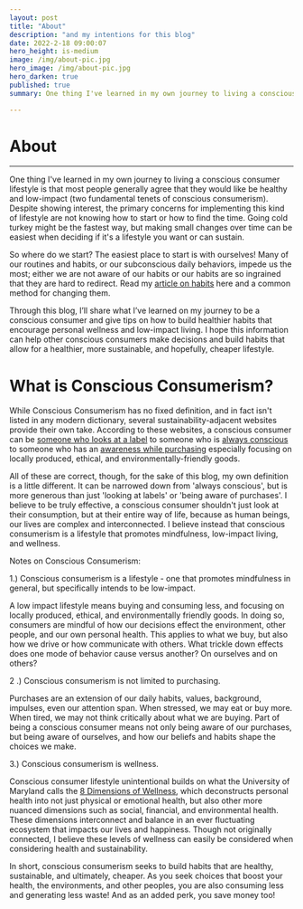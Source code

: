 ```yaml
---
layout: post
title: "About"
description: "and my intentions for this blog"
date: 2022-2-18 09:00:07
hero_height: is-medium
image: /img/about-pic.jpg
hero_image: /img/about-pic.jpg
hero_darken: true
published: true
summary: One thing I've learned in my own journey to living a conscious consumer lifestyle is that most people generally agree that they would like be healthy and low-impact...

---
```




# About

------

One thing I've learned in my own journey to living a conscious consumer lifestyle is that most people generally agree that they would like be healthy and low-impact (two fundamental tenets of conscious consumerism). Despite showing interest, the primary concerns for implementing this kind of lifestyle are not knowing how to start or how to find the time. Going cold turkey might be the fastest way, but making small changes over time can be easiest when deciding if it's a lifestyle you want or can sustain. 

So where do we start? The easiest place to start is with ourselves! Many of our routines and habits, or our subconscious daily behaviors, impede us the most; either we are not aware of our habits or our habits are so ingrained that they are hard to redirect. Read my [article on habits](/habits-friction) here and a common method for changing them.

Through this blog, I’ll share what I’ve learned on my journey to be a conscious consumer and give tips on how to build healthier habits that encourage personal wellness and low-impact living. I hope this information can help other conscious consumers make decisions and build habits that allow for a healthier, more sustainable, and hopefully, cheaper lifestyle.

# What is Conscious Consumerism?

While Conscious Consumerism has no fixed definition, and in fact isn't listed in any modern dictionary, several sustainability-adjacent websites provide their own take. According to these websites, a conscious consumer can be [someone who looks at a label](https://medium.com/naturehub/what-is-a-conscious-consumer-and-why-does-it-matter-4b7a14ca08fc#:~:text=A%20conscious%20consumer%2C%20in%20a%20nutshell%2C%20is%20someone,is%20always%20a%20company%20motive%20to%20think%20about.) to someone who is [always conscious](https://earthhero.com/what-is-a-conscious-consumer/) to someone who has an [awareness while purchasing](https://bezen.eco/conscious-consumerism-and-its-relevance/) especially focusing on locally produced, ethical, and environmentally-friendly goods.

All of these are correct, though, for the sake of this blog, my own definition is a little different. It can be narrowed down from 'always conscious', but is more generous than just 'looking at labels' or 'being aware of purchases'. I believe to be truly effective, a conscious consumer shouldn't just look at their consumption, but at their entire way of life, because as human beings, our lives are complex and interconnected. I believe instead that conscious consumerism is a lifestyle that promotes mindfulness, low-impact living, and wellness. 

Notes on Conscious Consumerism:

1.) Conscious consumerism is a lifestyle - one that promotes mindfulness in general, but specifically intends to be low-impact.

A low impact lifestyle means buying and consuming less, and focusing on locally produced, ethical, and environmentally friendly goods. In doing so, consumers are mindful of how our decisions effect the environment, other people, and our own personal health. This applies to what we buy, but also how we drive or how communicate with others. What trickle down effects does one mode of behavior cause versus another? On ourselves and on others?

2 .) Conscious consumerism is not limited to purchasing. 

Purchases are an extension of our daily habits, values, background, impulses, even our attention span. When stressed, we may eat or buy more. When tired, we may not think critically about what we are buying. Part of being a conscious consumer means not only being aware of our purchases, but being aware of ourselves, and how our beliefs and habits shape the choices we make. 

3.) Conscious consumerism is wellness.

Conscious consumer lifestyle unintentional builds on what the University of Maryland calls the [8 Dimensions of Wellness](https://umwellness.wordpress.com/8-dimensions-of-wellness/), which deconstructs personal health into not just physical or emotional health, but also other more nuanced dimensions such as social, financial, and environmental health. These dimensions interconnect and balance in an ever fluctuating ecosystem that impacts our lives and happiness. Though not originally connected, I believe these levels of wellness can easily be considered when considering health and sustainability.

In short, conscious consumerism seeks to build habits that are healthy, sustainable, and ultimately, cheaper.  As you seek choices that boost your health, the environments, and other peoples, you are also consuming less and generating less waste! And as an added perk, you save money too! 





